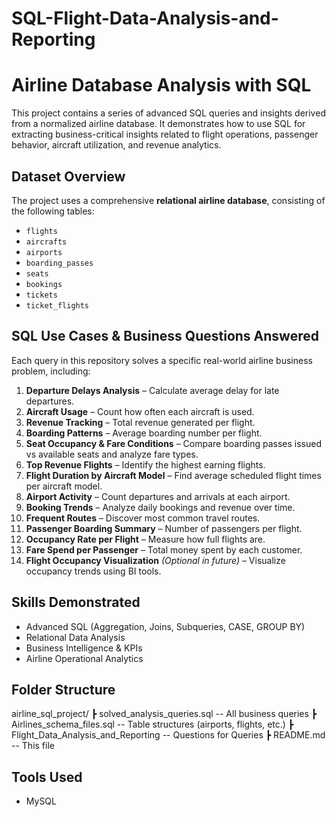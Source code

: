 # SQL-Flight-Data-Analysis-and-Reporting

# Airline Database Analysis with SQL

This project contains a series of advanced SQL queries and insights derived from a normalized airline database. It demonstrates how to use SQL for extracting business-critical insights related to flight operations, passenger behavior, aircraft utilization, and revenue analytics.

## Dataset Overview

The project uses a comprehensive **relational airline database**, consisting of the following tables:
- `flights`
- `aircrafts`
- `airports`
- `boarding_passes`
- `seats`
- `bookings`
- `tickets`
- `ticket_flights`

## SQL Use Cases & Business Questions Answered

Each query in this repository solves a specific real-world airline business problem, including:

1. **Departure Delays Analysis** – Calculate average delay for late departures.
2. **Aircraft Usage** – Count how often each aircraft is used.
3. **Revenue Tracking** – Total revenue generated per flight.
4. **Boarding Patterns** – Average boarding number per flight.
5. **Seat Occupancy & Fare Conditions** – Compare boarding passes issued vs available seats and analyze fare types.
6. **Top Revenue Flights** – Identify the highest earning flights.
7. **Flight Duration by Aircraft Model** – Find average scheduled flight times per aircraft model.
8. **Airport Activity** – Count departures and arrivals at each airport.
9. **Booking Trends** – Analyze daily bookings and revenue over time.
10. **Frequent Routes** – Discover most common travel routes.
11. **Passenger Boarding Summary** – Number of passengers per flight.
12. **Occupancy Rate per Flight** – Measure how full flights are.
13. **Fare Spend per Passenger** – Total money spent by each customer.
14. **Flight Occupancy Visualization** *(Optional in future)* – Visualize occupancy trends using BI tools.

## Skills Demonstrated

- Advanced SQL (Aggregation, Joins, Subqueries, CASE, GROUP BY)
- Relational Data Analysis
- Business Intelligence & KPIs
- Airline Operational Analytics

## Folder Structure

airline_sql_project/
 ┣ solved_analysis_queries.sql                -- All business queries
 ┣ Airlines_schema_files.sql           -- Table structures (airports, flights, etc.)
 ┣ Flight_Data_Analysis_and_Reporting     -- Questions for Queries
 ┣ README.md                  -- This file

## Tools Used

- MySQL
